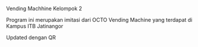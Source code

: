 Vending Machhine Kelompok 2

Program ini merupakan imitasi dari OCTO Vending Machine yang terdapat di Kampus ITB Jatinangor

Updated dengan QR

